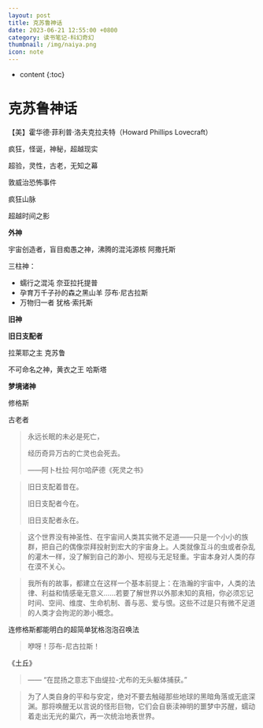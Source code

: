 ```yaml
---
layout: post
title: 克苏鲁神话
date: 2023-06-21 12:55:00 +0800
category: 读书笔记-科幻奇幻
thumbnail: /img/naiya.png
icon: note
---
```


* content
{:toc}

# 克苏鲁神话

【美】霍华德·菲利普·洛夫克拉夫特（Howard Phillips Lovecraft）



疯狂，怪诞，神秘，超越现实

超验，灵性，古老，无知之幕



敦威治恐怖事件

疯狂山脉

超越时间之影



**外神**

宇宙创造者，盲目痴愚之神，沸腾的混沌源核 阿撒托斯

三柱神：

- 蠕行之混沌 奈亚拉托提普
- 孕育万千子孙的森之黑山羊 莎布·尼古拉斯
- 万物归一者 犹格·索托斯

**旧神**

**旧日支配者**

拉莱耶之主 克苏鲁

不可命名之神，黄衣之王 哈斯塔

**梦境诸神**



修格斯

古老者

>永远长眠的未必是死亡，
>
>经历奇异万古的亡灵也会死去。
>
>——阿卜杜拉·阿尔哈萨德《死灵之书》

> 旧日支配着昔在。
>
> 旧日支配者今在。
>
> 旧日支配者永在。

>这个世界没有神圣性、在宇宙间人类其实微不足道——只是一个小小的族群，把自己的偶像崇拜投射到宏大的宇宙身上。人类就像互斗的虫或者杂乱的灌木一样，没了解到自己的渺小、短视与无足轻重。宇宙本身对人类的存在漠不关心。

>我所有的故事，都建立在这样一个基本前提上：在浩瀚的宇宙中，人类的法律、利益和情感毫无意义……若要了解世界以外那未知的真相，你必须忘记时间、空间、维度、生命机制、善与恶、爱与恨。这些不过是只有微不足道的人类才会拘泥的渺小概念。

连修格斯都能明白的超简单犹格泡泡召唤法

> 咿呀！莎布-尼古拉斯！

《土丘》

> —— “在昆扬之意志下由缇拉-尤布的无头躯体捕获。”

> 为了人类自身的平和与安定，绝对不要去触碰那些地球的黑暗角落或无底深渊。那将唤醒无以言说的怪形巨物，它们会自亵渎神明的噩梦中苏醒，蠕动着走出无光的巢穴，再一次统治地表世界。